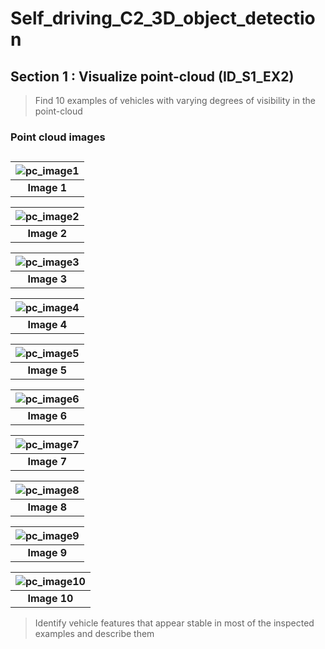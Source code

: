 # Self_driving_C2_3D_object_detection
## Section 1 : Visualize point-cloud (ID_S1_EX2)

> Find 10 examples of vehicles with varying degrees of visibility in the point-cloud


### Point cloud images
##

| ![pc_image1](https://github.com/zbakin/Udacity_Self_Driving_Sensors/blob/main/img/img1.png) |
|:--:|
| <b>Image 1</b>|

| ![pc_image2](https://github.com/zbakin/Udacity_Self_Driving_Sensors/blob/main/img/img2.png) |
|:--:|
| <b>Image 2</b>|

| ![pc_image3](https://github.com/zbakin/Udacity_Self_Driving_Sensors/blob/main/img/img3.png) |
|:--:|
| <b>Image 3</b>|

| ![pc_image4](https://github.com/zbakin/Udacity_Self_Driving_Sensors/blob/main/img/img4.png) |
|:--:|
| <b>Image 4</b>|

| ![pc_image5](https://github.com/zbakin/Udacity_Self_Driving_Sensors/blob/main/img/img5.png) |
|:--:|
| <b>Image 5</b>|

| ![pc_image6](https://github.com/zbakin/Udacity_Self_Driving_Sensors/blob/main/img/img6.png) |
|:--:|
| <b>Image 6</b>|

| ![pc_image7](https://github.com/zbakin/Udacity_Self_Driving_Sensors/blob/main/img/img7.png) |
|:--:|
| <b>Image 7</b>|

| ![pc_image8](https://github.com/zbakin/Udacity_Self_Driving_Sensors/blob/main/img/img8.png) |
|:--:|
| <b>Image 8</b>|

| ![pc_image9](https://github.com/zbakin/Udacity_Self_Driving_Sensors/blob/main/img/img9.png) |
|:--:|
| <b>Image 9</b>|

| ![pc_image10](https://github.com/zbakin/Udacity_Self_Driving_Sensors/blob/main/img/img10.png) |
|:--:|
| <b>Image 10</b>|


> Identify vehicle features that appear stable in most of the inspected examples and describe them

